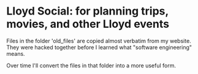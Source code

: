 Lloyd Social: for planning trips, movies, and other Lloyd events
=========

Files in the folder 'old_files' are copied almost verbatim from my website.
They were hacked together before I learned what "software engineering" means.

Over time I'll convert the files in that folder into a more useful form.
